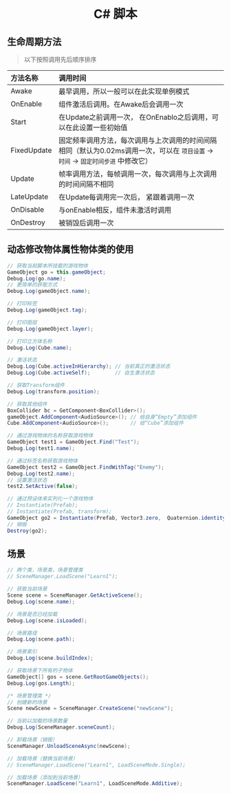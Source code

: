 # <center>C# 脚本<center>

## 生命周期方法
> 以下按照调用先后顺序排序

方法名称 | 调用时间
:-|:-
Awake | 最早调用，所以一般可以在此实现单例模式
OnEnable | 组件激活后调用。在Awake后会调用一次
Start | 在Update之前调用一次， 在OnEnablo之后调用，可以在此设置一些初始值
FixedUpdate | 固定频率调用方法，每次调用与上次调用的时间间隔相同（默认为0.02ms调用一次，可以在 `项目设置` → `时间` → `固定时间步进` 中修改它）
Update | 帧率调用方法，每帧调用一次，每次调用与上次调用的时间间隔不相同
LateUpdate | 在Update每调用完一次后， 紧跟着调用一次
OnDisable | 与onEnable相反，组件未激活时调用
OnDestroy | 被销毁后调用一次


## 动态修改物体属性物体类的使用
~~~cs
// 获取当前脚本所挂载的游戏物体
GameObject go = this.gameObject;
Debug.Log(go.name);
// 更简单的获取方式
Debug.Log(gameObject.name);

// 打印标签
Debug.Log(gameObject.tag);

// 打印图层
Debug.Log(gameObject.layer);

// 打印立方体名称
Debug.Log(Cube.name);

// 激活状态
Debug.Log(Cube.activeInHierarchy); // 当前真正的激活状态
Debug.Log(Cube.activeSelf);        // 自生激活状态

// 获取Transform组件
Debug.Log(transform.position);

// 获取其他组件
BoxCollider bc = GetComponent<BoxCollider>();
gameObject.AddComponent<AudioSource>(); // 给自身“Empty”添加组件
Cube.AddComponent<AudioSource>();       // 给“Cube”添加组件

// 通过游戏物体的名称获取游戏物体
GameObject test1 = GameObject.Find("Test");
Debug.Log(test1.name);

// 通过标签名称获取游戏物体
GameObject test2 = GameObject.FindWithTag("Enemy");
Debug.Log(test2.name);
// 设置激活状态
test2.SetActive(false);

// 通过预设体来实列化一个游戏物体
// Instantiate(Prefab);
// Instantiate(Prefab, transform);
GameObject go2 = Instantiate(Prefab, Vector3.zero,  Quaternion.identity); // 把Prefab放到世界原点，不旋转(四元数)
// 销毁 
Destroy(go2);
~~~

## 场景
~~~cs
// 两个类，场景类，场景管理类
// SceneManager.LoadScene("Learn1");

// 获取当前场景
Scene scene = SceneManager.GetActiveScene();
Debug.Log(scene.name);

// 场景是否已经加载
Debug.Log(scene.isLoaded);

// 场景路径
Debug.Log(scene.path);

// 场景索引
Debug.Log(scene.buildIndex);

// 获取场景下所有的子物体
GameObject[] gos = scene.GetRootGameObjects();
Debug.Log(gos.Length);

/* 场景管理类 */
// 创建新的场景
Scene newScene = SceneManager.CreateScene("newScene");

// 当前以加载的场景数量
Debug.Log(SceneManager.sceneCount);

// 卸载场景（销毁）
SceneManager.UnloadSceneAsync(newScene);

// 加载场景（替换当前场景）
// SceneManager.LoadScene("Learn1", LoadSceneMode.Single);

// 加载场景（添加到当前场景）
SceneManager.LoadScene("Learn1", LoadSceneMode.Additive);
~~~